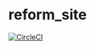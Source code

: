 # reform_site

[![CircleCI](https://circleci.com/gh/EcoKamiken/reform_site/tree/master.svg?style=svg)](https://circleci.com/gh/EcoKamiken/reform_site/tree/master)
